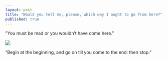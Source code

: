 ```yaml
---
layout: post
title: "Would you tell me, please, which way I ought to go from here?"
published: true
---
```


"You must be mad or you wouldn’t have come here.” 

![](/actioniq.github.io/images/config.png)

“Begin at the beginning, and go on till you come to the end: then stop.”